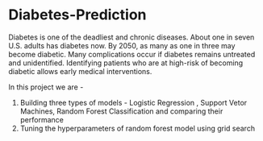 # Diabetes-Prediction
Diabetes is one of the deadliest and chronic diseases. About one in seven U.S.
adults has diabetes now. By 2050, as many as one in three may become diabetic.
Many complications occur if diabetes remains untreated and unidentified.
Identifying patients who are at high-risk of becoming diabetic allows early medical
interventions.

In this project we are -

1. Building three types of models - Logistic Regression , Support Vetor Machines, Random Forest Classification and comparing their performance
2. Tuning the hyperparameters of random forest model using grid search


